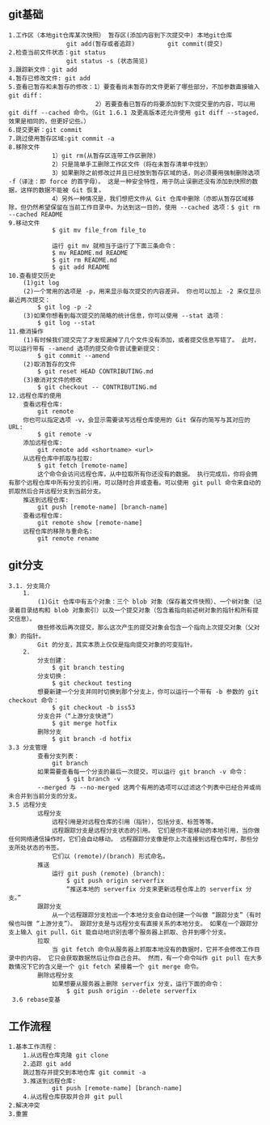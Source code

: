 ﻿## git基础
    1.工作区（本地git仓库某次快照） 暂存区(添加内容到下次提交中) 本地git仓库
                    git add(暂存或者追踪)         git commit(提交)
    2.检查当前文件状态：git status
                    git status -s (状态简览)
    3.跟踪新文件：git add
    4.暂存已修改文件: git add
    5.查看已暂存和未暂存的修改：1）要查看尚未暂存的文件更新了哪些部分，不加参数直接输入 git diff：
                            2）若要查看已暂存的将要添加到下次提交里的内容，可以用 git diff --cached 命令。（Git 1.6.1 及更高版本还允许使用 git diff --staged，效果是相同的，但更好记些。）
    6.提交更新：git commit
    7.跳过使用暂存区域:git commit -a
    8.移除文件
                1）git rm(从暂存区连带工作区删除)
                2）只是简单手工删除工作区文件（将在未暂存清单中找到）
                3）如果删除之前修改过并且已经放到暂存区域的话，则必须要用强制删除选项 -f（译注：即 force 的首字母）。 这是一种安全特性，用于防止误删还没有添加到快照的数据，这样的数据不能被 Git 恢复。
                4）另外一种情况是，我们想把文件从 Git 仓库中删除（亦即从暂存区域移除，但仍然希望保留在当前工作目录中。为达到这一目的，使用 --cached 选项：$ git rm --cached README
    9.移动文件   
                $ git mv file_from file_to
    
                运行 git mv 就相当于运行了下面三条命令：
                $ mv README.md README
                $ git rm README.md
                $ git add README
    10.查看提交历史
        (1)git log
        (2)一个常用的选项是 -p，用来显示每次提交的内容差异。 你也可以加上 -2 来仅显示最近两次提交：
            $ git log -p -2
        (3)如果你想看到每次提交的简略的统计信息，你可以使用 --stat 选项：
            $ git log --stat
    11.撤消操作
        (1)有时候我们提交完了才发现漏掉了几个文件没有添加，或者提交信息写错了。 此时，可以运行带有 --amend 选项的提交命令尝试重新提交：
            $ git commit --amend
        (2)取消暂存的文件
            $ git reset HEAD CONTRIBUTING.md
        (3)撤消对文件的修改
            $ git checkout -- CONTRIBUTING.md
    12.远程仓库的使用
        查看远程仓库:
            git remote
        你也可以指定选项 -v，会显示需要读写远程仓库使用的 Git 保存的简写与其对应的 URL:
            $ git remote -v
        添加远程仓库:
            git remote add <shortname> <url>
        从远程仓库中抓取与拉取:
            $ git fetch [remote-name]
            这个命令会访问远程仓库，从中拉取所有你还没有的数据。 执行完成后，你将会拥有那个远程仓库中所有分支的引用，可以随时合并或查看。可以使用 git pull 命令来自动的抓取然后合并远程分支到当前分支。
        推送到远程仓库:
            git push [remote-name] [branch-name]
        查看远程仓库:
            git remote show [remote-name]
        远程仓库的移除与重命名:
            git remote rename

## git分支
    3.1. 分支简介
        1.
            (1)Git 仓库中有五个对象：三个 blob 对象（保存着文件快照）、一个树对象（记录着目录结构和 blob 对象索引）以及一个提交对象（包含着指向前述树对象的指针和所有提交信息）。
            做些修改后再次提交，那么这次产生的提交对象会包含一个指向上次提交对象（父对象）的指针。
            Git 的分支，其实本质上仅仅是指向提交对象的可变指针。
        2.
            分支创建：
                $ git branch testing
            分支切换：
                $ git checkout testing
            想要新建一个分支并同时切换到那个分支上，你可以运行一个带有 -b 参数的 git checkout 命令：
                $ git checkout -b iss53
            分支合并（“上游分支快进”）
                $ git merge hotfix
            删除分支
                $ git branch -d hotfix
    3.3 分支管理
            查看分支列表：
                git branch
            如果需要查看每一个分支的最后一次提交，可以运行 git branch -v 命令：
                    $ git branch -v
            --merged 与 --no-merged 这两个有用的选项可以过滤这个列表中已经合并或尚未合并到当前分支的分支。 
    3.5 远程分支
            远程分支
                远程引用是对远程仓库的引用（指针），包括分支、标签等等。
                远程跟踪分支是远程分支状态的引用。 它们是你不能移动的本地引用，当你做任何网络通信操作时，它们会自动移动。 远程跟踪分支像是你上次连接到远程仓库时，那些分支所处状态的书签。
                它们以 (remote)/(branch) 形式命名。
            推送
                运行 git push (remote) (branch):
                    $ git push origin serverfix
                    “推送本地的 serverfix 分支来更新远程仓库上的 serverfix 分支。”
            跟踪分支
                从一个远程跟踪分支检出一个本地分支会自动创建一个叫做 “跟踪分支”（有时候也叫做 “上游分支”）。 跟踪分支是与远程分支有直接关系的本地分支。 如果在一个跟踪分支上输入 git pull，Git 能自动地识别去哪个服务器上抓取、合并到哪个分支。
            拉取
                当 git fetch 命令从服务器上抓取本地没有的数据时，它并不会修改工作目录中的内容。 它只会获取数据然后让你自己合并。 然而，有一个命令叫作 git pull 在大多数情况下它的含义是一个 git fetch 紧接着一个 git merge 命令。
            删除远程分支
                如果想要从服务器上删除 serverfix 分支，运行下面的命令：
                    $ git push origin --delete serverfix
     3.6 rebase变基
                    
## 工作流程
    1.基本工作流程：
        1.从远程仓库克隆 git clone
        2.追踪 git add 
        跳过暂存并提交到本地仓库 git commit -a
        3.推送到远程仓库:
                git push [remote-name] [branch-name]
        4.从远程仓库获取并合并 git pull
    2.解决冲突
    3.重置